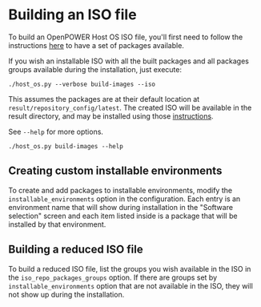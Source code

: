 # Building an ISO file

To build an OpenPOWER Host OS ISO file, you'll first need to follow the
instructions [here](README) to have a set of packages available.

If you wish an installable ISO with all the built packages and all packages
groups available during the installation, just execute:

```
./host_os.py --verbose build-images --iso
```

This assumes the packages are at their default location at
`result/repository_config/latest`. The created ISO will be available in the
result directory, and may be installed using those
[instructions](install_packages.md#installation-using-iso-file).

See `--help` for more options.

```
./host_os.py build-images --help
```


## Creating custom installable environments

To create and add packages to installable environments, modify the
`installable_environments` option in the configuration. Each entry is an
environment name that will show during installation in the "Software selection"
screen and each item listed inside is a package that will be installed by that
environment.


## Building a reduced ISO file

To build a reduced ISO file, list the groups you wish available in the ISO in
the `iso_repo_packages_groups` option. If there are groups set by
`installable_environments` option that are not available in the ISO, they
will not show up during the installation.
